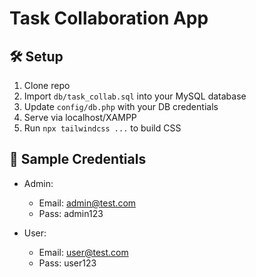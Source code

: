 # Task Collaboration App

## 🛠️ Setup

1. Clone repo
2. Import `db/task_collab.sql` into your MySQL database
3. Update `config/db.php` with your DB credentials
4. Serve via localhost/XAMPP
5. Run `npx tailwindcss ...` to build CSS

## 📂 Sample Credentials

- Admin:
  - Email: admin@test.com
  - Pass: admin123

- User:
  - Email: user@test.com
  - Pass: user123


